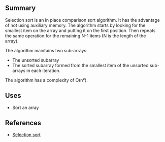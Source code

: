 
## Summary
Selection sort is an in place comparison sort algorithm. It has the advantage of not using auxiliary memory. 
The algorithm starts by looking for the smallest item on the array and putting it on the first position. Then repeats the same operation for the remaining N-1 items (N is the length of the array). 

The algorithm maintains two sub-arrays: 
* The unsorted subarray
* The sorted subarray formed from the smallest item of the unsorted sub-arrays in each iteration.

The algorithm has a complexity of O(n²).

## Uses
* Sort an array 

## References

* [Selection sort](https://en.wikipedia.org/wiki/Selection_sort)

